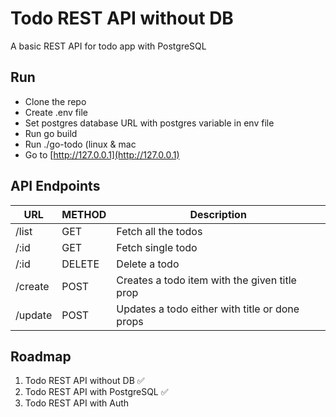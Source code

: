 # Todo REST API without DB

A basic REST API for todo app with PostgreSQL

## Run

* Clone the repo
* Create .env file
* Set postgres database URL with postgres variable in env file 
* Run go build
* Run ./go-todo (linux & mac
* Go to [http://127.0.0.1](http://127.0.0.1)


## API Endpoints

| URL     | METHOD | Description                                    |
|---------|--------|------------------------------------------------|
| /list   | GET    | Fetch all the todos                            |
| /:id    | GET    | Fetch single todo                              |
| /:id    | DELETE | Delete a todo                                  |
| /create | POST   | Creates a todo item with the given title prop  |
| /update | POST   | Updates a todo either with title or done props |


## Roadmap

1. Todo REST API without DB ✅
2. Todo REST API with PostgreSQL ✅
3. Todo REST API with Auth
